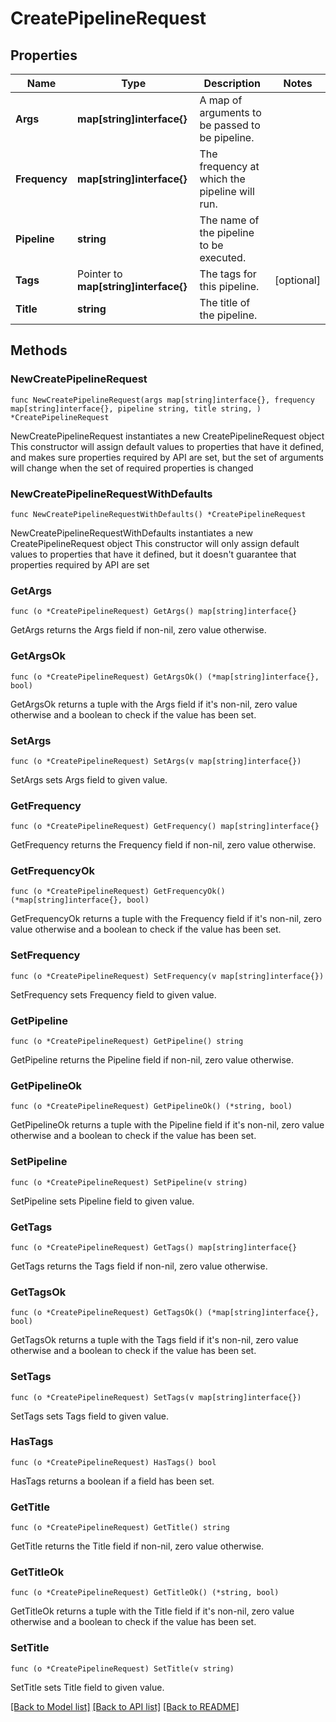 # CreatePipelineRequest

## Properties

Name | Type | Description | Notes
------------ | ------------- | ------------- | -------------
**Args** | **map[string]interface{}** | A map of arguments to be passed to be pipeline. | 
**Frequency** | **map[string]interface{}** | The frequency at which the pipeline will run. | 
**Pipeline** | **string** | The name of the pipeline to be executed. | 
**Tags** | Pointer to **map[string]interface{}** | The tags for this pipeline. | [optional] 
**Title** | **string** | The title of the pipeline. | 

## Methods

### NewCreatePipelineRequest

`func NewCreatePipelineRequest(args map[string]interface{}, frequency map[string]interface{}, pipeline string, title string, ) *CreatePipelineRequest`

NewCreatePipelineRequest instantiates a new CreatePipelineRequest object
This constructor will assign default values to properties that have it defined,
and makes sure properties required by API are set, but the set of arguments
will change when the set of required properties is changed

### NewCreatePipelineRequestWithDefaults

`func NewCreatePipelineRequestWithDefaults() *CreatePipelineRequest`

NewCreatePipelineRequestWithDefaults instantiates a new CreatePipelineRequest object
This constructor will only assign default values to properties that have it defined,
but it doesn't guarantee that properties required by API are set

### GetArgs

`func (o *CreatePipelineRequest) GetArgs() map[string]interface{}`

GetArgs returns the Args field if non-nil, zero value otherwise.

### GetArgsOk

`func (o *CreatePipelineRequest) GetArgsOk() (*map[string]interface{}, bool)`

GetArgsOk returns a tuple with the Args field if it's non-nil, zero value otherwise
and a boolean to check if the value has been set.

### SetArgs

`func (o *CreatePipelineRequest) SetArgs(v map[string]interface{})`

SetArgs sets Args field to given value.


### GetFrequency

`func (o *CreatePipelineRequest) GetFrequency() map[string]interface{}`

GetFrequency returns the Frequency field if non-nil, zero value otherwise.

### GetFrequencyOk

`func (o *CreatePipelineRequest) GetFrequencyOk() (*map[string]interface{}, bool)`

GetFrequencyOk returns a tuple with the Frequency field if it's non-nil, zero value otherwise
and a boolean to check if the value has been set.

### SetFrequency

`func (o *CreatePipelineRequest) SetFrequency(v map[string]interface{})`

SetFrequency sets Frequency field to given value.


### GetPipeline

`func (o *CreatePipelineRequest) GetPipeline() string`

GetPipeline returns the Pipeline field if non-nil, zero value otherwise.

### GetPipelineOk

`func (o *CreatePipelineRequest) GetPipelineOk() (*string, bool)`

GetPipelineOk returns a tuple with the Pipeline field if it's non-nil, zero value otherwise
and a boolean to check if the value has been set.

### SetPipeline

`func (o *CreatePipelineRequest) SetPipeline(v string)`

SetPipeline sets Pipeline field to given value.


### GetTags

`func (o *CreatePipelineRequest) GetTags() map[string]interface{}`

GetTags returns the Tags field if non-nil, zero value otherwise.

### GetTagsOk

`func (o *CreatePipelineRequest) GetTagsOk() (*map[string]interface{}, bool)`

GetTagsOk returns a tuple with the Tags field if it's non-nil, zero value otherwise
and a boolean to check if the value has been set.

### SetTags

`func (o *CreatePipelineRequest) SetTags(v map[string]interface{})`

SetTags sets Tags field to given value.

### HasTags

`func (o *CreatePipelineRequest) HasTags() bool`

HasTags returns a boolean if a field has been set.

### GetTitle

`func (o *CreatePipelineRequest) GetTitle() string`

GetTitle returns the Title field if non-nil, zero value otherwise.

### GetTitleOk

`func (o *CreatePipelineRequest) GetTitleOk() (*string, bool)`

GetTitleOk returns a tuple with the Title field if it's non-nil, zero value otherwise
and a boolean to check if the value has been set.

### SetTitle

`func (o *CreatePipelineRequest) SetTitle(v string)`

SetTitle sets Title field to given value.



[[Back to Model list]](../README.md#documentation-for-models) [[Back to API list]](../README.md#documentation-for-api-endpoints) [[Back to README]](../README.md)


